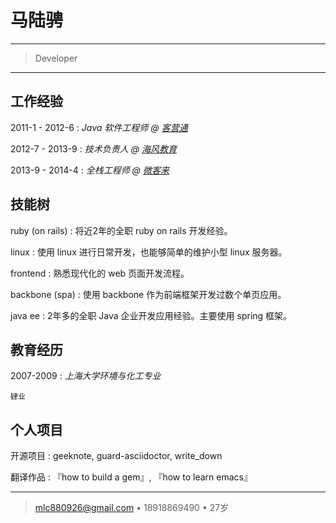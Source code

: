 马陆骋
=========================

----

>  Developer

----

工作经验
--------------------

2011-1 - 2012-6
:   *Java 软件工程师 @ [客营通](http://www.sinocontact.com/)*

2012-7 - 2013-9
:   *技术负责人 @ [海风教育](http://www.hyphen100.com/)*

2013-9 - 2014-4
:   *全栈工程师 @ [微客来](http://www.vcooline.com/)*

技能树
----------------------------------

ruby (on rails)
:   将近2年的全职 ruby on rails 开发经验。

linux
:   使用 linux 进行日常开发，也能够简单的维护小型 linux 服务器。

frontend
:   熟悉现代化的 web 页面开发流程。

backbone (spa)
:   使用 backbone 作为前端框架开发过数个单页应用。

java ee
:   2年多的全职 Java 企业开发应用经验。主要使用 spring 框架。

教育经历
---------

2007-2009
:   *上海大学环境与化工专业*

    肄业

个人项目
------------------------

开源项目
:   geeknote, guard-asciidoctor, write_down

翻译作品
:   『how to build a gem』, 『how to learn emacs』

----

> <mlc880926@gmail.com> • 18918869490 • 27岁
